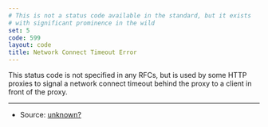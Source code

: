 ```yaml
---
# This is not a status code available in the standard, but it exists
# with significant prominence in the wild
set: 5
code: 599
layout: code
title: Network Connect Timeout Error
---
```


This status code is not specified in any RFCs, but is used by some HTTP
proxies to signal a network connect timeout behind the proxy to a client
in front of the proxy.

---

* Source: [unknown?][1]

[1]: <https://github.com/citricsquid/httpstatuses/issues/22>
